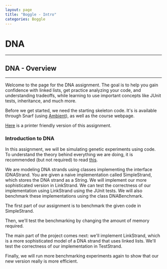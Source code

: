 ```yaml
---
layout: page
title: "Boggle - Intro"
categories: Boggle
---
```

# DNA
---

## DNA - Overview
---

Welcome to the page for the DNA assignment. The goal is to help you gain confidence with linked lists, get practice analyzing your code, and understanding tradeoffs, while learning to use important concepts like JUnit tests, inheritance, and much more.

Before we get started, we need the starting skeleton code. It's is available through Snarf (using [Ambient](https://www.cs.duke.edu/csed/ambient/)), as well as the course webpage.

[Here](/dna/printer-friendly) is a printer friendly version of this assignment.

### Introduction to DNA

In this assignment, we will be simulating genetic experiments using code. To understand the theory behind everything we are doing, it is recommended (but not required) to read [this](/theory).

We are modeling DNA strands using classes implementing the interface IDNAStrand. You are given a naive implementation called SimpleStrand, which stores the DNA strand as a String. We will implement our more sophisticated version in LinkStrand. We can test the correctness of our implementation using LinkStrand using the JUnit tests. We will also benchmark these implementations using the class DNABenchmark.

The first part of our assignment is to benchmark the given code in SimpleStrand.

Then, we'll test the benchmarking by changing the amount of memory required.

The main part of the project comes next: we'll implement LinkStrand, which is a more sophisticated model of a DNA strand that uses linked lists. We'll test the correctness of our implementation in TestStrand.

Finally, we will run more benchmarking experiments again to show that our new version really is more efficient.

